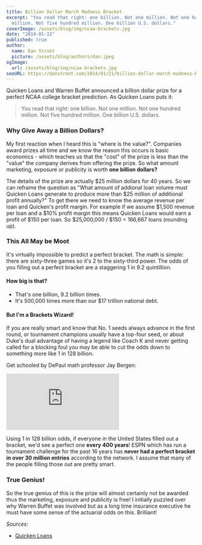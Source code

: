 ```yaml
---
title: Billion Dollar March Madness Bracket
excerpt: "You read that right: one billion. Not one million. Not one hundred
  million. Not five hundred million. One billion U.S. dollars."
coverImage: /assets/blog/img/ncaa-brackets.jpg
date: "2014-01-22"
published: true
author:
  name: Dan Stroot
  picture: /assets/blog/authors/dan.jpeg
ogImage:
  url: /assets/blog/img/ncaa-brackets.jpg
seoURL: https://danstroot.com/2014/01/21/billion-dollar-march-madness-bracket/
---
```


Quicken Loans and Warren Buffet announced a billion dollar prize for a perfect NCAA college bracket prediction. As Quicken Loans puts it:

> You read that right: one billion. Not one million. Not one hundred million. Not five hundred million. One billion U.S. dollars.

### Why Give Away a Billion Dollars?

My first reaction when I heard this is "where is the value?". Companies award prizes all time and we know the reason this occurs is basic economics - which teaches us that the "cost" of the prize is less than the "value" the company derives from offering the prize. So what amount marketing, exposure or publicity is worth **one billion dollars?**

The details of the prize are actually $25 million dollars for 40 years. So we can reframe the question as "What amount of addional loan volume must Quicken Loans generate to produce more than $25 million of additional profit annually?" To get there we need to know the average revenue per loan and Quicken's profit margin. For example if we assume $1,500 revenue per loan and a $10% profit margin this means Quicken Loans would earn a profit of $150 per loan. So $25,000,000 / $150 = 166,667 loans (rounding up).

### This All May be Moot

It's virtually impossible to predict a perfect bracket. The math is simple: there are sixty-three games so it's 2 to the sixty-third power. The odds of you filling out a perfect bracket are a staggering 1 in 9.2 quintillion.

#### How big is that?

- That's one billion, 9.2 billion times.
- It's 500,000 times more than our $17 trillion national debt.

#### But I'm a Brackets Wizard!

If you are really smart and know that No. 1 seeds always advance in the first round, or tournament champions usually have a top-four seed, or about Duke's dual advantage of having a legend like Coach K and never getting called for a blocking foul you may be able to cut the odds down to something more like 1 in 128 billion.

Get schooled by DePaul math professor Jay Bergen:

<!-- [![Odds of a perfect NCAA Basketball Bracket](https://img.youtube.com/vi/O6Smkv11Mj4/0.jpg)](https://www.youtube.com/watch?v=O6Smkv11Mj4) -->

<div class="aspect-w-16 aspect-h-9">
  <iframe src="https://www.youtube.com/embed/O6Smkv11Mj4" frameborder="0" allow="accelerometer; autoplay; clipboard-write; encrypted-media; gyroscope; picture-in-picture" allowfullscreen></iframe>
</div>

Using 1 in 128 billion odds, if everyone in the United States filled out a bracket, we'd see a perfect one **every 400 years**! ESPN which has run a tournament challenge for the past 16 years has **never had a perfect bracket in over 30 million entries** according to the network. I assume that many of the people filling those out are pretty smart.

### True Genius!

So the true genius of this is the prize will almost certainly not be awarded thus the marketing, exposure and publicity is free! I initially puzzled over why Warren Buffet was involved but as a long time insurance executive he must have some sense of the actuarial odds on this. Brilliant!

_Sources:_

- [Quicken Loans](http://www.quickenloans.com/blog/quicken-loans-billion-dollar-bracket-challenge)
